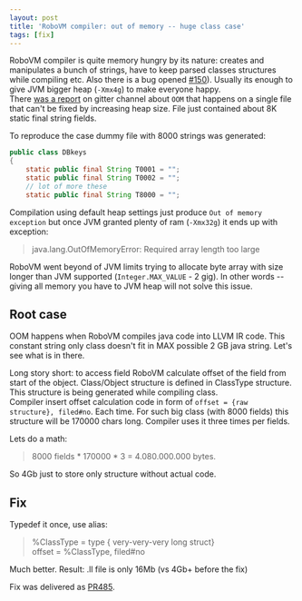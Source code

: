 ```yaml
---
layout: post
title: 'RoboVM compiler: out of memory -- huge class case'
tags: [fix]
---
```

RoboVM compiler is quite memory hungry by its nature: creates and manipulates a bunch of strings, have to keep parsed classes structures while compiling etc. Also there is a bug opened [#150](https://github.com/MobiVM/robovm/issues/150)). Usually its enough to give JVM bigger heap (`-Xmx4g`) to make everyone happy.  
There [was a report](https://gitter.im/MobiVM/robovm?at=5e871b26a95bc942564df0a5) on gitter channel about `OOM` that happens on a single file that can't be fixed by increasing heap size. File just contained about 8K static final string fields. 

To reproduce the case dummy file with 8000 strings was generated:  
```java
public class DBkeys
{
    static public final String T0001 = "";
    static public final String T0002 = "";
    // lot of more these 
    static public final String T8000 = "";
```

Compilation using default heap settings just produce `Out of memory exception` but once JVM granted plenty of ram (`-Xmx32g`) it ends up with exception:
> java.lang.OutOfMemoryError: Required array length too large

RoboVM went beyond of JVM limits trying to allocate byte array with size longer than JVM supported (`Integer.MAX_VALUE`  - 2 gig). In other words -- giving all memory you have to JVM heap will not solve this issue. 

## Root case
OOM happens when RoboVM compiles java code into LLVM IR code. This constant string only class doesn't fit in MAX possible 2 GB java string. Let's see what is in there.  
<!-- more -->

Long story short: to access field RoboVM calculate offset of the field from start of the object. Class/Object structure is defined in ClassType structure. This structure is being generated while compiling class.  
Compiler insert offset calculation code in form of `offset = {raw structure}, filed#no`. Each time. For such big class (with 8000 fields) this structure will be 170000 chars long. Compiler uses it three times per fields. 

Lets do a math:  
> 8000 fields * 170000 * 3 = 4.080.000.000 bytes. 

So 4Gb just to store only structure without actual code. 

## Fix  
Typedef it once, use alias:  
> %ClassType = type { very-very-very long struct}   
> offset = %ClassType, filed#no  

Much better. Result: .ll file is only 16Mb (vs 4Gb+ before the fix)

Fix was delivered as [PR485](https://github.com/MobiVM/robovm/pull/485).
